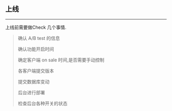 ## 上线
---

上线前需要做Check 几个事情.
> 确认 A/B test 的信息
> 
> 确认功能开启时间
> 
> 确定客户端 on sale 时间,是否需要手动控制
> 
> 各客户端提交版本
> 
> 提交数据库变动
> 
> 后台进行部署
> 
> 检查后台各种开关的状态



